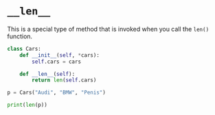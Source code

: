 # `__len__`

This is a special type of method that is invoked when you call the `len()` function.

```python
class Cars:
	def __init__(self, *cars):
		self.cars = cars

	def __len__(self):
		return len(self.cars)

p = Cars("Audi", "BMW", "Penis")

print(len(p))
```

